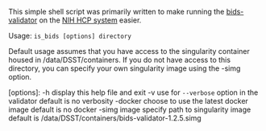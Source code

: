 
This simple shell script was primarily written to make running the [bids-validator](https://github.com/bids-standard/bids-validator) on the [NIH HCP system](https://hpc.nih.gov) easier.

Usage: `is_bids [options] directory`

Default usage assumes that you have access to the singularity container housed
in /data/DSST/containers. If you do not have access to this directory, you can
specify your own singularity image using the -simg option.

[options]:
  -h             display this help file and exit
  -v             use for `--verbose` option in the validator
                     default is no verbosity
  -docker        choose to use the latest docker image
                    default is no docker
  -simg image    specify path to singularity image
                    default is /data/DSST/containers/bids-validator-1.2.5.simg
